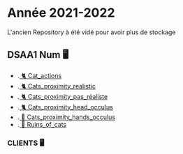 # Année 2021-2022

L'ancien Repository à été vidé pour avoir plus de stockage

## DSAA1 Num 🖥️


* .[ 🐈 Cat_actions](https://zuomarage.github.io/chats/cat_actions.html) 
* .[ 🐈 Cats_proximity_realistic](https://zuomarage.github.io/chats/cats_proximity_realistic.html)
* .[ 🐈 Cats_proximity_pas_réaliste](https://zuomarage.github.io/chats/cats_proximity.html) 
* .[ 🐈 Cats_proximity_head_occulus](https://zuomarage.github.io/chats/cats_proximity_head.html)
* .[ 👐 Cats_proximity_hands_occulus](https://zuomarage.github.io/chats/cats_proximity_hands.html)
* .[ 🏢 Ruins_of_cats](https://zuomarage.github.io/chats/city_of_cats.html)

### CLIENTS 🖥️
